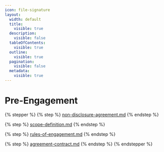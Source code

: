```yaml
---
icon: file-signature
layout:
  width: default
  title:
    visible: true
  description:
    visible: false
  tableOfContents:
    visible: true
  outline:
    visible: true
  pagination:
    visible: false
  metadata:
    visible: true
---
```


# Pre-Engagement

{% stepper %}
{% step %}
[non-disclosure-agreement.md](non-disclosure-agreement.md "mention")
{% endstep %}

{% step %}
[scope-definition.md](scope-definition.md "mention")
{% endstep %}

{% step %}
[rules-of-engagement.md](rules-of-engagement.md "mention")
{% endstep %}

{% step %}
[agreement-contract.md](agreement-contract.md "mention")
{% endstep %}
{% endstepper %}

